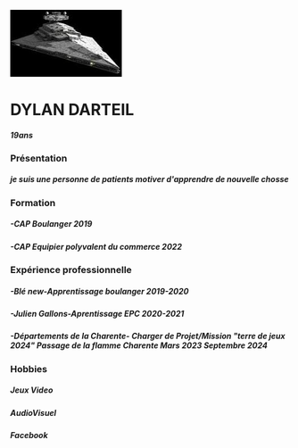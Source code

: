 ![hoto](https://raw.githubusercontent.com/Duhlan-16/Markdawn/refs/heads/main/t%C3%A9l%C3%A9charger.jpg)
# DYLAN DARTEIL
#### *19ans*
### Présentation
##### *je suis une personne de patients motiver d'apprendre de nouvelle chosse* 
### Formation
##### *-CAP Boulanger 2019*
##### *-CAP Equipier polyvalent du commerce 2022* 
### Expérience professionnelle
##### *-Blé new-Apprentissage boulanger 2019-2020*
##### *-Julien Gallons-Aprentissage EPC 2020-2021*
##### *-Départements de la Charente- Charger de Projet/Mission "terre de jeux 2024" Passage de la flamme Charente Mars 2023 Septembre 2024* 
### Hobbies
##### Jeux Video
##### AudioVisuel 
##### Facebook
